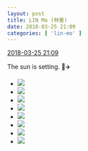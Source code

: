 ```yaml
---
layout: post
title: LIN Mo (林墨)
date: 2018-03-25 21:09
categories: [ 'lin-mo' ]
---
```


<div class="weibo-info">
  <a href="https://weibo.com/6108312042/G932Y0T73">2018-03-25 21:09</a>
</div>

The sun is setting. :city_sunrise::airplane:

<!-- more -->

<ul class="weibo-pic-list-3">
  <li class="weibo-pic">
    <a href="//wx4.sinaimg.cn/mw690/006FnQZYly1fppdbrmxa7j31010o1wn5.jpg"><img src="//wx4.sinaimg.cn/thumb150/006FnQZYly1fppdbrmxa7j31010o1wn5.jpg"/></a>
  </li>
  <li class="weibo-pic">
    <a href="//wx3.sinaimg.cn/mw690/006FnQZYly1fppdbs56asj30x10m047s.jpg"><img src="//wx3.sinaimg.cn/thumb150/006FnQZYly1fppdbs56asj30x10m047s.jpg"/></a>
  </li>
  <li class="weibo-pic">
    <a href="//wx1.sinaimg.cn/mw690/006FnQZYly1fppdbszunaj30zo0nsgvm.jpg"><img src="//wx1.sinaimg.cn/thumb150/006FnQZYly1fppdbszunaj30zo0nsgvm.jpg"/></a>
  </li>
  <li class="weibo-pic">
    <a href="//wx1.sinaimg.cn/mw690/006FnQZYly1fppdbtblicj30je0cxjtl.jpg"><img src="//wx1.sinaimg.cn/thumb150/006FnQZYly1fppdbtblicj30je0cxjtl.jpg"/></a>
  </li>
  <li class="weibo-pic">
    <a href="//wx3.sinaimg.cn/mw690/006FnQZYly1fppdbtihm2j30w80lhtek.jpg"><img src="//wx3.sinaimg.cn/thumb150/006FnQZYly1fppdbtihm2j30w80lhtek.jpg"/></a>
  </li>
  <li class="weibo-pic">
    <a href="//wx4.sinaimg.cn/mw690/006FnQZYly1fppdbu6n5jj30yz0nb10w.jpg"><img src="//wx4.sinaimg.cn/thumb150/006FnQZYly1fppdbu6n5jj30yz0nb10w.jpg"/></a>
  </li>
  <li class="weibo-pic">
    <a href="//wx3.sinaimg.cn/mw690/006FnQZYly1fppdbrb9y6j30qs0hvtbt.jpg"><img src="//wx3.sinaimg.cn/thumb150/006FnQZYly1fppdbrb9y6j30qs0hvtbt.jpg"/></a>
  </li>
  <li class="weibo-pic">
    <a href="//wx3.sinaimg.cn/mw690/006FnQZYly1fppdbud16jj30qo0qotdd.jpg"><img src="//wx3.sinaimg.cn/thumb150/006FnQZYly1fppdbud16jj30qo0qotdd.jpg"/></a>
  </li>
</ul>
